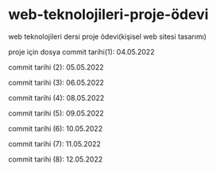 # web-teknolojileri-proje-ödevi
web teknolojileri dersi proje ödevi(kişisel web sitesi tasarımı)

proje için dosya commit tarihi(1): 04.05.2022

commit tarihi (2): 05.05.2022

commit tarihi (3): 06.05.2022 

commit tarihi (4): 08.05.2022

commit tarihi (5): 09.05.2022

commit tarihi (6): 10.05.2022

commit tarihi (7): 11.05.2022

commit tarihi (8): 12.05.2022

